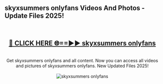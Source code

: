 <h2>skyxsummers onlyfans Videos And Photos - Update Files 2025!</h2>
<br>
<div align="center">
<h2><a href="https://linkcuts.com/hfmhzwbr" rel="nofollow">🔴 CLICK HERE 🌐==►► skyxsummers onlyfans</a></h2>
<br>
Get skyxsummers onlyfans and all content. Now you can access all videos and pictures of skyxsummers onlyfans. New Updated Files 2025!
<br>
<br>
<a href="https://linkcuts.com/hfmhzwbr" rel="nofollow" data-target="animated-image.originalLink"><img src="https://i.ibb.co.com/WyWwxjT/player-gif2.gif" alt="skyxsummers onlyfans" style="max-width: 100%; display: inline-block;" data-target="animated-image.originalImage"></a>
</div>
<br>